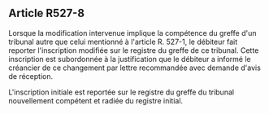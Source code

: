 Article R527-8
----
Lorsque la modification intervenue implique la compétence du greffe d'un
tribunal autre que celui mentionné à l'article R. 527-1, le débiteur fait
reporter l'inscription modifiée sur le registre du greffe de ce tribunal. Cette
inscription est subordonnée à la justification que le débiteur a informé le
créancier de ce changement par lettre recommandée avec demande d'avis de
réception.

L'inscription initiale est reportée sur le registre du greffe du tribunal
nouvellement compétent et radiée du registre initial.
